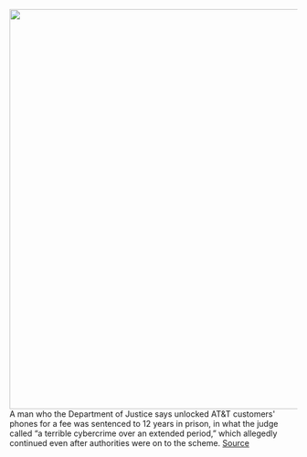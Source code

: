 <img src='https://cdn.vox-cdn.com/thumbor/dYoVwZvh3u8GzEhZpU95oMG_C7Y=/0x0:2040x1360/1200x800/filters:focal(857x517:1183x843)/cdn.vox-cdn.com/uploads/chorus_image/image/69872393/acastro_170629_1777_0008.0.jpg' width='700px' /><br/>
A man who the Department of Justice says unlocked AT&T customers' phones for a fee was sentenced to 12 years in prison, in what the judge called “a terrible cybercrime over an extended period,” which allegedly continued even after authorities were on to the scheme.
<a href='https://www.theverge.com/2021/9/17/22679359/man-unlocked-att-phones-sentenced-prison-fraud'> Source <a/>